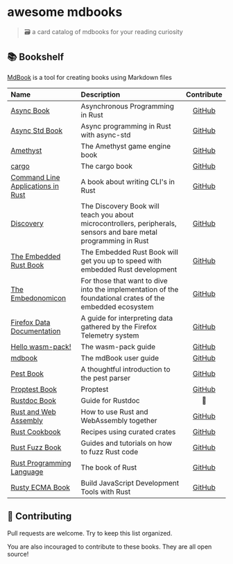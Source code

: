 # awesome mdbooks

> 🗃️ a card catalog of mdbooks for your reading curiosity

## 📚 Bookshelf

[MdBook](https://rust-lang-nursery.GitHub.io/mdBook/) is a tool for creating books using Markdown files

| Name | Description | Contribute |
|:----|:-----------|:-------:|
| [Async Book](https://rust-lang.GitHub.io/async-book/index.html) | Asynchronous Programming in Rust | [GitHub](https://GitHub.com/rust-lang/async-book) |
| [Async Std Book](https://book.async.rs/) | Async programming in Rust with async-std | [GitHub](https://github.com/async-rs/async-std/tree/master/docs) |
| [Amethyst](https://www.amethyst.rs/book/latest/) | The Amethyst game engine book | [GitHub](https://GitHub.com/amethyst/amethyst) |
| [cargo](https://doc.rust-lang.org/cargo/) | The cargo book | [GitHub](https://GitHub.com/rust-lang/cargo/tree/master/src/doc/src) |
| [Command Line Applications in Rust](https://rust-lang-nursery.GitHub.io/cli-wg/) | A book about writing CLI's in Rust | [GitHub](https://GitHub.com/rust-lang-nursery/cli-wg/tree/master/src) |
| [Discovery](https://docs.rust-embedded.org/discovery/index.html) | The Discovery Book will teach you about microcontrollers, peripherals, sensors and bare metal programming in Rust | [GitHub](https://GitHub.com/rust-embedded/discovery) |
| [The Embedded Rust Book](https://docs.rust-embedded.org/book/index.html) | The Embedded Rust Book will get you up to speed with embedded Rust development | [GitHub](https://GitHub.com/rust-embedded/book) |
| [The Embedonomicon](https://docs.rust-embedded.org/embedonomicon/index.html) | For those that want to dive into the implementation of the foundational crates of the embedded ecosystem | [GitHub](https://GitHub.com/rust-embedded/embedonomicon) |
| [Firefox Data Documentation](https://github.com/mozilla/firefox-data-docs) | A guide for interpreting data gathered by the Firefox Telemetry system | [GitHub](https://github.com/mozilla/firefox-data-docs) |
| [Hello wasm-pack!](https://rustwasm.GitHub.io/wasm-pack/book/) | The wasm-pack guide | [GitHub](https://GitHub.com/rustwasm/wasm-pack/tree/master/docs/src) |
| [mdbook](https://rust-lang-nursery.GitHub.io/mdBook/)| The mdBook user guide | [GitHub](https://GitHub.com/rust-lang-nursery/mdBook)|
| [Pest Book](https://pest.rs/book/) | A thoughtful introduction to the pest parser | [GitHub](https://github.com/pest-parser/book) |
| [Proptest Book](https://altsysrq.github.io/proptest-book/intro.html) | Proptest | [GitHub](https://github.com/AltSysrq/proptest/tree/master/book) |
| [Rustdoc Book](https://doc.rust-lang.org/stable/rustdoc/) | Guide for Rustdoc | 🤷 |
| [Rust and Web Assembly](https://rustwasm.GitHub.io/book/) | How to use Rust and WebAssembly together | [GitHub](https://GitHub.com/rustwasm/book/) |
| [Rust Cookbook](https://rust-lang-nursery.GitHub.io/rust-cookbook/) | Recipes using curated crates | [GitHub](https://GitHub.com/rust-lang-nursery/rust-cookbook)
| [Rust Fuzz Book](https://rust-fuzz.github.io/book/) | Guides and tutorials on how to fuzz Rust code | [GitHub](https://GitHub.com/rust-fuzz/book) |
| [Rust Programming Language](https://doc.rust-lang.org/book/2018-edition/foreword.html) | The book of Rust | [GitHub](https://GitHub.com/rust-lang/book) |
| [Rusty ECMA Book](https://rusty-ecma.github.io/rusty-ecma-book/) | Build JavaScript Development Tools with Rust | [GitHub](https://GitHub.com/freemasen/rusty-ecma-book/) |




## 👯 Contributing

Pull requests are welcome. Try to keep this list organized.

You are also incouraged to contribute to these books. They are all open source!
